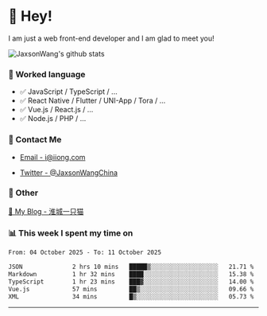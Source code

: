 # 👋 Hey!

I am just a web front-end developer and I am glad to meet you!

![JaxsonWang's github stats](https://github-readme-stats.vercel.app/api?username=JaxsonWang&&show_icons=true&&title_color=1abc9c&&icon_color=1abc9c)


### 📝 Worked language

- ✅ JavaScript / TypeScript / ...
- ✅ React Native / Flutter / UNI-App / Tora / ...
- ✅ Vue.js / React.js / ...
- ✅ Node.js / PHP / ...

### 📮 Contact Me

- [Email - i@iiong.com](mailto:i@iiong.com)

- [Twitter - @JaxsonWangChina](https://twitter.com/JaxsonWangChina)

### 🤪 Other

[📌 My Blog - 淮城一只猫](https://iiong.com)

### 📊 This week I spent my time on

<!--START_SECTION:waka-->

```txt
From: 04 October 2025 - To: 11 October 2025

JSON              2 hrs 10 mins   █████▒░░░░░░░░░░░░░░░░░░░   21.71 %
Markdown          1 hr 32 mins    ████░░░░░░░░░░░░░░░░░░░░░   15.38 %
TypeScript        1 hr 23 mins    ███▓░░░░░░░░░░░░░░░░░░░░░   14.00 %
Vue.js            57 mins         ██▒░░░░░░░░░░░░░░░░░░░░░░   09.66 %
XML               34 mins         █▒░░░░░░░░░░░░░░░░░░░░░░░   05.73 %
```

<!--END_SECTION:waka-->

---
